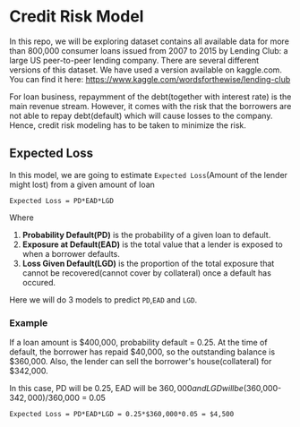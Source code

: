 # Credit Risk Model

In this repo, we will be exploring dataset contains all available data for more than 800,000 consumer loans issued from 2007 to 2015 by Lending Club: a large US peer-to-peer lending company. There are several different versions of this dataset. We have used a version available on kaggle.com.  
You can find it here: https://www.kaggle.com/wordsforthewise/lending-club

For loan business, repaymment of the debt(together with interest rate) is the main revenue stream. However, it comes with the risk that the borrowers are not able to repay debt(default) which will cause losses to the company. Hence, credit risk modeling has to be taken to minimize the risk.

## Expected Loss
In this model, we are going to estimate `Expected Loss`(Amount of the lender might lost) from a given amount of loan

```
Expected Loss = PD*EAD*LGD
```
Where 
1. __Probability Default(PD)__ is the probability of a given loan to default.  
2. __Exposure at Default(EAD)__ is the total value that a lender is exposed to when a borrower defaults.  
3. __Loss Given Default(LGD)__ is the proportion of the total exposure that cannot be recovered(cannot cover by collateral) once a default has occured.

Here we will do 3 models to predict `PD`,`EAD` and `LGD`.  

### Example
If a loan amount is $400,000, probability default = 0.25. At the time of default, the borrower has repaid $40,000, so the outstanding balance is $360,000. Also, the lender can sell the borrower's house(collateral) for $342,000.

In this case, PD will be 0.25, EAD will be $360,000 and LGD will be ($360,000-$342,000)/$360,000 = 0.05

```
Expected Loss = PD*EAD*LGD = 0.25*$360,000*0.05 = $4,500
```
